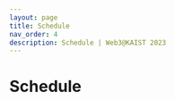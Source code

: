 ```yaml
---
layout: page
title: Schedule
nav_order: 4
description: Schedule | Web3@KAIST 2023
---
```


# Schedule 


